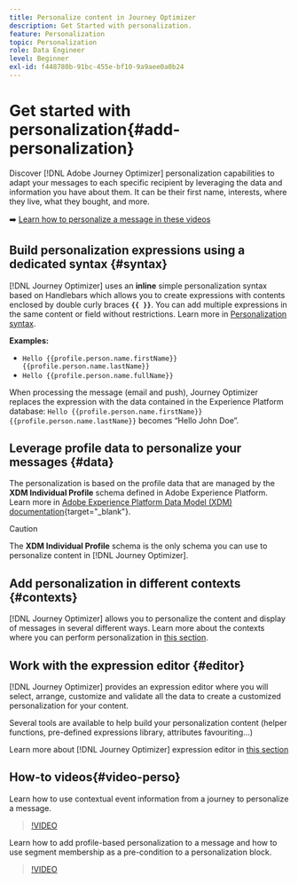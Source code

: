 ```yaml
---
title: Personalize content in Journey Optimizer
description: Get Started with personalization.
feature: Personalization
topic: Personalization
role: Data Engineer
level: Beginner
exl-id: f448780b-91bc-455e-bf10-9a9aee0a0b24
---
```

# Get started with personalization{#add-personalization}

Discover [!DNL Adobe Journey Optimizer] personalization capabilities to adapt your messages to each specific recipient by leveraging the data and information you have about them. It can be their first name, interests, where they live, what they bought, and more.

➡️ [Learn how to personalize a message in these videos](#video-perso)

## Build personalization expressions using a dedicated syntax {#syntax}

[!DNL Journey Optimizer] uses an **inline** simple personalization syntax based on Handlebars which allows you to create expressions with contents enclosed by double curly braces **`{{ }}`**. You can add multiple expressions in the same content or field without restrictions. Learn more in [Personalization syntax](personalization-syntax.md).

**Examples:**

* `Hello {{profile.person.name.firstName}} {{profile.person.name.lastName}}`
* `Hello {{profile.person.name.fullName}}`

When processing the message (email and push), Journey Optimizer replaces the expression with the data contained in the Experience Platform database:  `Hello {{profile.person.name.firstName}} {{profile.person.name.lastName}}` becomes “Hello John Doe”.

## Leverage profile data to personalize your messages {#data}

The personalization is based on the profile data that are managed by the **XDM Individual Profile** schema defined in Adobe Experience Platform. Learn more in [Adobe Experience Platform Data Model (XDM) documentation](https://experienceleague.adobe.com/docs/experience-platform/xdm/home.html){target="_blank"}.

>[!CAUTION]
>The **XDM Individual Profile** schema is the only schema you can use to personalize content in [!DNL Journey Optimizer].

## Add personalization in different contexts {#contexts}

[!DNL Journey Optimizer] allows you to personalize the content and display of messages in several different ways. Learn more about the contexts where you can perform personalization in [this section](personalization-contexts.md).

## Work with the expression editor {#editor}

[!DNL Journey Optimizer] provides an expression editor where you will select, arrange, customize and validate all the data to create a customized personalization for your content.

Several tools are available to help build your personalization content (helper functions, pre-defined expressions library, attributes favouriting...)

Learn more about [!DNL Journey Optimizer] expression editor in [this section](personalization-build-expressions.md)

## How-to videos{#video-perso}

Learn how to use contextual event information from a journey to personalize a message.

>[!VIDEO](https://video.tv.adobe.com/v/334165?quality=12)

Learn how to add profile-based personalization to a message and how to use segment membership as a pre-condition to a personalization block.

>[!VIDEO](https://video.tv.adobe.com/v/334078?quality=12)
